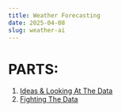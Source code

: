 ```yaml
---
title: Weather Forecasting
date: 2025-04-08
slug: weather-ai
---
```


# PARTS:
1. [Ideas & Looking At The Data](/posts/weather-ai-part-1.html)
2. [Fighting The Data](/posts/weather-ai-part-2.html)